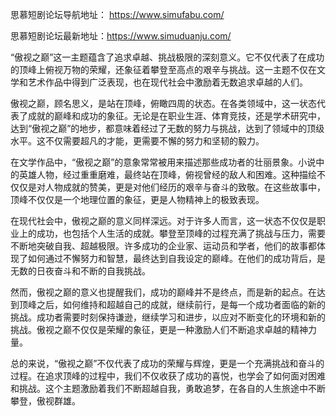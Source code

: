 思慕短剧论坛导航地址： https://www.simufabu.com/

思慕短剧论坛最新地址：https://www.simuduanju.com/

“傲视之巅”这一主题蕴含了追求卓越、挑战极限的深刻意义。它不仅代表了在成功的顶峰上俯视万物的荣耀，还象征着攀登至高点的艰辛与挑战。这一主题不仅在文学和艺术作品中得到广泛表现，也在现代社会中激励着无数追求卓越的人们。

傲视之巅，顾名思义，是站在顶峰，俯瞰四周的状态。在各类领域中，这一状态代表了成就的巅峰和成功的象征。无论是在职业生涯、体育竞技，还是学术研究中，达到“傲视之巅”的地步，都意味着经过了无数的努力与挑战，达到了领域中的顶级水平。这不仅需要超凡的才能，更需要不懈的努力和坚韧的毅力。

在文学作品中，“傲视之巅”的意象常常被用来描述那些成功者的壮丽景象。小说中的英雄人物，经过重重磨难，最终站在顶峰，俯视曾经的敌人和困难。这种描绘不仅仅是对人物成就的赞美，更是对他们经历的艰辛与奋斗的致敬。在这些故事中，顶峰不仅仅是一个地理位置的象征，更是人物精神上的极致表现。

在现代社会中，傲视之巅的意义同样深远。对于许多人而言，这一状态不仅仅是职业上的成功，也包括个人生活的成就。攀登至顶峰的过程充满了挑战与压力，需要不断地突破自我、超越极限。许多成功的企业家、运动员和学者，他们的故事都体现了如何通过不懈努力和智慧，最终达到自我设定的巅峰。在他们的成功背后，是无数的日夜奋斗和不断的自我挑战。

然而，傲视之巅的意义也提醒我们，成功的巅峰并不是终点，而是新的起点。在达到顶峰之后，如何维持和超越自己的成就，继续前行，是每一个成功者面临的新的挑战。成功者需要时刻保持谦逊，继续学习和进步，以应对不断变化的环境和新的挑战。傲视之巅不仅仅是荣耀的象征，更是一种激励人们不断追求卓越的精神力量。

总的来说，“傲视之巅”不仅代表了成功的荣耀与辉煌，更是一个充满挑战和奋斗的过程。在追求顶峰的过程中，我们不仅收获了成功的喜悦，也学会了如何面对困难和挑战。这个主题激励着我们不断超越自我，勇敢追梦，在各自的人生旅途中不断攀登，傲视群雄。
